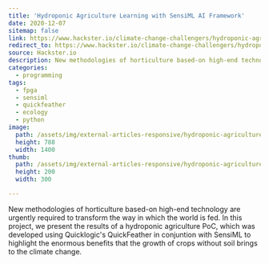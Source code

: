 ```yaml
---
title: 'Hydroponic Agriculture Learning with SensiML AI Framework'
date: 2020-12-07
sitemap: false
link: https://www.hackster.io/climate-change-challengers/hydroponic-agriculture-learning-with-sensiml-ai-framework-5289ea
redirect_to: https://www.hackster.io/climate-change-challengers/hydroponic-agriculture-learning-with-sensiml-ai-framework-5289ea
source: Hackster.io
description: New methodologies of horticulture based-on high-end technology are urgently required to transform the way in which the world is fed.  In this project, we present the results of a hydroponic agriculture PoC, which was developed using Quicklogic's QuickFeather in conjuntion with SensiML to highlight the enormous benefits that the growth of crops without soil brings to the climate change.
categories:
  - programming
tags:
  - fpga
  - sensiml
  - quickfeather
  - ecology
  - python
image:
  path: /assets/img/external-articles-responsive/hydroponic-agriculture-learning-16x9.jpg
  height: 788
  width: 1400
thumb:
  path: /assets/img/external-articles-responsive/hydroponic-agriculture-learning-thumb.jpg
  height: 200
  width: 300

---
```


New methodologies of horticulture based-on high-end technology are urgently required to transform the way in which the world is fed.
In this project, we present the results of a hydroponic agriculture PoC, which was developed using Quicklogic's QuickFeather in conjuntion with SensiML to highlight the enormous benefits that the growth of crops without soil brings to the climate change.

